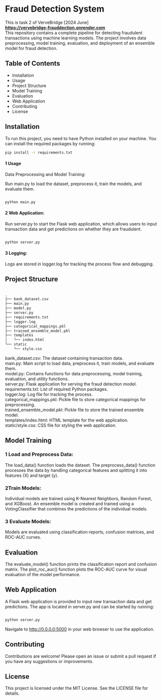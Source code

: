 # Fraud Detection System
This is task 2 of VerveBridge [2024 June] <br>
**https://vervebridge-frauddection.onrender.com** <br>
This repository contains a complete pipeline for detecting fraudulent transactions using machine learning models. The project involves data preprocessing, model training, evaluation, and deployment of an ensemble model for fraud detection.

## Table of Contents

- Installation
- Usage
- Project Structure
- Model Training
- Evaluation
- Web Application
- Contributing
- License

## Installation

To run this project, you need to have Python installed on your machine. You can install the required packages by running:

```bash
pip install -r requirements.txt

```
#### 1 Usage
Data Preprocessing and Model Training:

Run main.py to load the dataset, preprocess it, train the models, and evaluate them.
```bash

python main.py
```
#### 2 Web Application:

Run server.py to start the Flask web application, which allows users to input transaction data and get predictions on whether they are fraudulent.
```bash

python server.py
```
#### 3 Logging:

Logs are stored in logger.log for tracking the process flow and debugging.

## Project Structure
```bash

.
├── bank_dataset.csv
├── main.py
├── model.py
├── server.py
├── requirements.txt
├── logger.log
├── categorical_mappings.pkl
├── trained_ensemble_model.pkl
├── templates
│   └── index.html
└── static
    └── style.css
```
bank_dataset.csv: The dataset containing transaction data.<br>
main.py: Main script to load data, preprocess it, train models, and evaluate them.<br>
model.py: Contains functions for data preprocessing, model training, evaluation, and utility functions.<br>
server.py: Flask application for serving the fraud detection model.<br>
requirements.txt: List of required Python packages.<br>
logger.log: Log file for tracking the process.<br>
categorical_mappings.pkl: Pickle file to store categorical mappings for preprocessing.<br>
trained_ensemble_model.pkl: Pickle file to store the trained ensemble model.<br>
templates/index.html: HTML template for the web application.<br>
static/style.css: CSS file for styling the web application.<br>
## Model Training
### 1 Load and Preprocess Data:

The load_data() function loads the dataset.
The preprocess_data() function processes the data by handling categorical features and splitting it into features (X) and target (y).
### 2Train Models:

Individual models are trained using K-Nearest Neighbors, Random Forest, and XGBoost.
An ensemble model is created and trained using a VotingClassifier that combines the predictions of the individual models.
### 3 Evaluate Models:

Models are evaluated using classification reports, confusion matrices, and ROC-AUC curves.
## Evaluation
The evaluate_model() function prints the classification report and confusion matrix. The plot_roc_auc() function plots the ROC-AUC curve for visual evaluation of the model performance.

## Web Application
A Flask web application is provided to input new transaction data and get predictions. The app is located in server.py and can be started by running:

```bash

python server.py
```
Navigate to http://0.0.0.0:5000 in your web browser to use the application.

## Contributing
Contributions are welcome! Please open an issue or submit a pull request if you have any suggestions or improvements.

## License
This project is licensed under the MIT License. See the LICENSE file for details.
